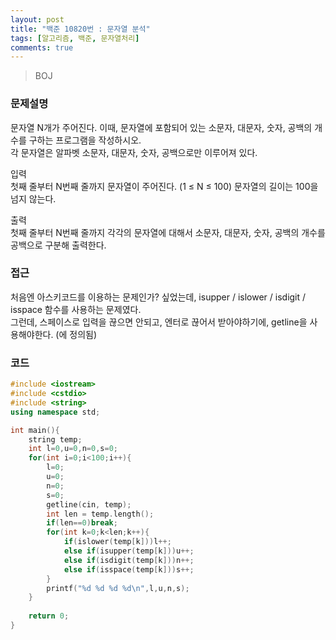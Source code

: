 ```yaml
---
layout: post
title: "백준 10820번 : 문자열 분석"
tags: [알고리즘, 백준, 문자열처리]
comments: true
---
```

> BOJ  

### 문제설명
문자열 N개가 주어진다. 이때, 문자열에 포함되어 있는 소문자, 대문자, 숫자, 공백의 개수를 구하는 프로그램을 작성하시오.  
각 문자열은 알파벳 소문자, 대문자, 숫자, 공백으로만 이루어져 있다.  

입력  
첫째 줄부터 N번째 줄까지 문자열이 주어진다. (1 ≤ N ≤ 100) 문자열의 길이는 100을 넘지 않는다.  

출력  
첫째 줄부터 N번째 줄까지 각각의 문자열에 대해서 소문자, 대문자, 숫자, 공백의 개수를 공백으로 구분해 출력한다.  

### 접근  
처음엔 아스키코드를 이용하는 문제인가? 싶었는데, isupper / islower / isdigit / isspace 함수를 사용하는 문제였다.  
그런데, 스페이스로 입력을 끊으면 안되고, 엔터로 끊어서 받아야하기에, getline을 사용해야한다. (<string>에 정의됨)

### 코드  
~~~c++
#include <iostream>
#include <cstdio>
#include <string>
using namespace std;

int main(){
    string temp;
    int l=0,u=0,n=0,s=0;
    for(int i=0;i<100;i++){
        l=0;
        u=0;
        n=0;
        s=0;
        getline(cin, temp);
        int len = temp.length();
        if(len==0)break;
        for(int k=0;k<len;k++){
            if(islower(temp[k]))l++;
            else if(isupper(temp[k]))u++;
            else if(isdigit(temp[k]))n++;
            else if(isspace(temp[k]))s++;
        }
        printf("%d %d %d %d\n",l,u,n,s);
    }
    
    return 0;
}
~~~
